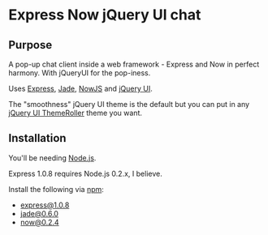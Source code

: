 # Express Now jQuery UI chat

## Purpose

A pop-up chat client inside a web framework - Express and Now in perfect harmony.  With jQueryUI for the pop-iness.

Uses [Express](http://expressjs.com/), [Jade](http://jade-lang.com/), [NowJS](http://nowjs.com/) and [jQuery UI](http://jqueryui.com/).

The "smoothness" jQuery UI theme is the default but you can put in any [jQuery UI ThemeRoller](http://jqueryui.com/themeroller/) theme you want.

## Installation

You'll be needing [Node.js](http://nodejs.org/).

Express 1.0.8 requires Node.js 0.2.x, I believe.

Install the following via [npm](http://www.npmjs.org/):

* express@1.0.8
* jade@0.6.0
* now@0.2.4
